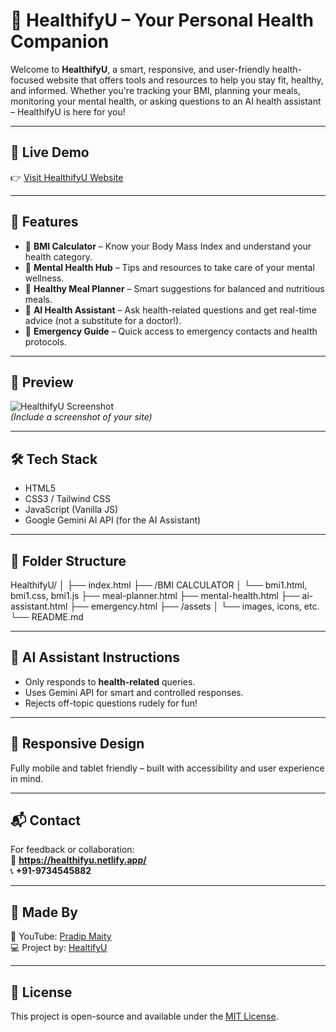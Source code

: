 # 💚 HealthifyU – Your Personal Health Companion

Welcome to **HealthifyU**, a smart, responsive, and user-friendly health-focused website that offers tools and resources to help you stay fit, healthy, and informed. Whether you're tracking your BMI, planning your meals, monitoring your mental health, or asking questions to an AI health assistant – HealthifyU is here for you!

---

## 🔗 Live Demo

👉 [Visit HealthifyU Website](https://healthifyu.netlify.app/)  


---

## 🚀 Features

- 🧮 **BMI Calculator** – Know your Body Mass Index and understand your health category.
- 🧠 **Mental Health Hub** – Tips and resources to take care of your mental wellness.
- 🥗 **Healthy Meal Planner** – Smart suggestions for balanced and nutritious meals.
- 🤖 **AI Health Assistant** – Ask health-related questions and get real-time advice (not a substitute for a doctor!).
- 🚨 **Emergency Guide** – Quick access to emergency contacts and health protocols.

---

## 📸 Preview

![HealthifyU Screenshot](![image](https://github.com/user-attachments/assets/7f2e70ce-0828-4765-8bdf-b890fddaa360)
)  
*(Include a screenshot of your site)*

---

## 🛠️ Tech Stack

- HTML5
- CSS3 / Tailwind CSS
- JavaScript (Vanilla JS)
- Google Gemini AI API (for the AI Assistant)

---

## 📁 Folder Structure
HealthifyU/
│
├── index.html
├── /BMI CALCULATOR
│ └── bmi1.html, bmi1.css, bmi1.js
├── meal-planner.html
├── mental-health.html
├── ai-assistant.html
├── emergency.html
├── /assets
│ └── images, icons, etc.
└── README.md


---

## 🤖 AI Assistant Instructions

- Only responds to **health-related** queries.
- Uses Gemini API for smart and controlled responses.
- Rejects off-topic questions rudely for fun!

---

## 📱 Responsive Design

Fully mobile and tablet friendly – built with accessibility and user experience in mind.

---

## 📬 Contact

For feedback or collaboration:  
📧 **https://healthifyu.netlify.app/**  
📞 **+91-9734545882**

---

## 🙌 Made By

🎥 YouTube: [Pradip Maity](https://youtube.com/@gudduda)  
💻 Project by: [HealtifyU](https://github.com/codeboy-pro)

---

## 📜 License

This project is open-source and available under the [MIT License](LICENSE).


